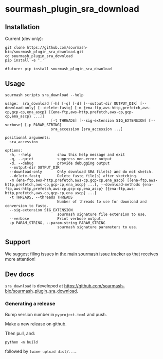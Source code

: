 # sourmash_plugin_sra_download

## Installation

Current (dev only):


```
git clone https://github.com/sourmash-bio/sourmash_plugin_sra_download.git
cd sourmash_plugin_sra_download
pip install -e '.'

#future: pip install sourmash_plugin_sra_download
```

## Usage

```
sourmash scripts sra_download --help
```

```
usage:  sra_download [-h] [-q] [-d] [--output-dir OUTPUT_DIR] [--download-only] [--delete-fastq] [-m {ena-ftp,aws-http,prefetch,aws-cp,gcp-cp,ena_ascp} [{ena-ftp,aws-http,prefetch,aws-cp,gcp-cp,ena_ascp} ...]]
                     [-t THREADS] [--sig-extension SIG_EXTENSION] [--verbose] [-p PARAM_STRING]
                     sra_accession [sra_accession ...]

positional arguments:
  sra_accession

options:
  -h, --help            show this help message and exit
  -q, --quiet           suppress non-error output
  -d, --debug           provide debugging output
  --output-dir OUTPUT_DIR
  --download-only       Only download SRA file(s) and do not sketch.
  --delete-fastq        Delete fastq file(s) after sketching.
  -m {ena-ftp,aws-http,prefetch,aws-cp,gcp-cp,ena_ascp} [{ena-ftp,aws-http,prefetch,aws-cp,gcp-cp,ena_ascp} ...], --download-methods {ena-ftp,aws-http,prefetch,aws-cp,gcp-cp,ena_ascp} [{ena-ftp,aws-http,prefetch,aws-cp,gcp-cp,ena_ascp} ...]
  -t THREADS, --threads THREADS
                        Number of threads to use for download and conversion to fastq.
  --sig-extension SIG_EXTENSION
                        sourmash signature file extension to use.
  --verbose             Print verbose output.
  -p PARAM_STRING, --param-string PARAM_STRING
                        sourmash signature parameters to use.

```

## Support

We suggest filing issues in [the main sourmash issue tracker](https://github.com/dib-lab/sourmash/issues) as that receives more attention!

## Dev docs

`sra_download` is developed at https://github.com/sourmash-bio/sourmash_plugin_sra_download.

### Generating a release

Bump version number in `pyproject.toml` and push.

Make a new release on github.

Then pull, and:

```
python -m build
```

followed by `twine upload dist/...`.
